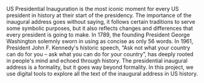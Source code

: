

US Presidential Inauguration is the most iconic moment for every US president in history at their start of the presidency. The importance of the inaugural address goes without saying, it follows certain traditions to serve some symbolic purposes, but it also reflects changes and differences that every president is going to make. In 1789, the founding President George Washington solemnly sworn in using as concise as only 56 words. In 1961, President John F. Kennedy's historic speech, “Ask not what your country can do for you – ask what you can do for your country”, has deeply rooted in people's mind and echoed through history. The presidential inaugural address is a formality, but it goes way beyond formality. In this project, we use digital tools to explore all the text of the inaugural address in US history.